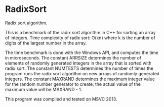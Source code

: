 # RadixSort
Radix sort algorithm.

This is a benchmark of the radix sort algorithm in C++ for sorting an array of integers. Time complexity of radix sort: O(kn) where k is the number of digits of the largest number in the array.

The time benchmark is done with the Windows API, and computes the time in microseconds. 
The constant ARRSIZE determines the number of elements of randomly generated integers in the array that is sorted with radix sort. The constant NUMTESTS determines the number of times the program runs the radix sort algorithm on new arrays of randomly generated integers. The constant MAXRAND determines the maximum integer value for the random number generator to create; the actual value of the maximum value will be MAXRAND - 1.

This program was compiled and tested on MSVC 2013.
